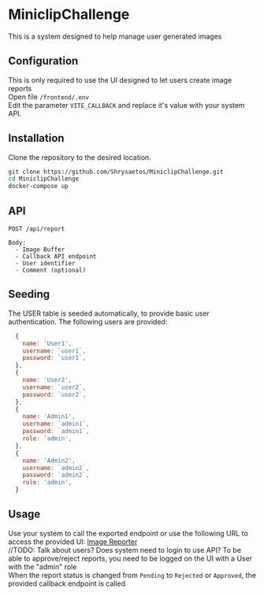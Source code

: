 # MiniclipChallenge

This is a system designed to help manage user generated images

## Configuration 

This is only required to use the UI designed to let users create image reports  
Open file `/frontend/.env`  
Edit the parameter `VITE_CALLBACK` and replace it's value with your system API.

## Installation

Clone the repository to the desired location.

```bash
git clone https://github.com/Shrysaetos/MiniclipChallenge.git
cd MiniclipChallenge
docker-compose up
```

## API

`POST /api/report`
```
Body: 
  - Image Buffer
  - Callback API endpoint
  - User identifier
  - Comment (optional)
```

## Seeding

The USER table is seeded automatically, to provide basic user authentication.
The following users are provided:
```javascript
  {
    name: 'User1',
    username: `user1`,
    password: `user1`,
  },
  {
    name: 'User2',
    username: `user2`,
    password: `user2`,
  },
  {
    name: 'Admin1',
    username: `admin1`,
    password: `admin1`,
    role: 'admin',
  },
  {
    name: 'Admin2',
    username: `admin2`,
    password: `admin2`,
    role: 'admin',
  }
```

## Usage

Use your system to call the exported endpoint or use the following URL to access the provided UI: [Image Reporter](http://localhost:3001/)  
//TODO: Talk about users? Does system need to login to use API?
To be able to approve/reject reports, you need to be logged on the UI with a User with the "admin" role  
When the report status is changed from `Pending` to `Rejected` or `Approved`, the provided callback endpoint is called
